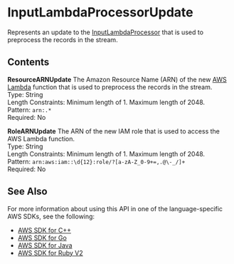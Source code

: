 # InputLambdaProcessorUpdate<a name="API_InputLambdaProcessorUpdate"></a>

Represents an update to the [InputLambdaProcessor](API_InputLambdaProcessor.md) that is used to preprocess the records in the stream\.

## Contents<a name="API_InputLambdaProcessorUpdate_Contents"></a>

 **ResourceARNUpdate**   <a name="analytics-Type-InputLambdaProcessorUpdate-ResourceARNUpdate"></a>
The Amazon Resource Name \(ARN\) of the new [AWS Lambda](https://aws.amazon.com/documentation/lambda/) function that is used to preprocess the records in the stream\.  
Type: String  
Length Constraints: Minimum length of 1\. Maximum length of 2048\.  
Pattern: `arn:.*`   
Required: No

 **RoleARNUpdate**   <a name="analytics-Type-InputLambdaProcessorUpdate-RoleARNUpdate"></a>
The ARN of the new IAM role that is used to access the AWS Lambda function\.  
Type: String  
Length Constraints: Minimum length of 1\. Maximum length of 2048\.  
Pattern: `arn:aws:iam::\d{12}:role/?[a-zA-Z_0-9+=,.@\-_/]+`   
Required: No

## See Also<a name="API_InputLambdaProcessorUpdate_SeeAlso"></a>

For more information about using this API in one of the language\-specific AWS SDKs, see the following:
+  [AWS SDK for C\+\+](https://docs.aws.amazon.com/goto/SdkForCpp/kinesisanalytics-2015-08-14/InputLambdaProcessorUpdate) 
+  [AWS SDK for Go](https://docs.aws.amazon.com/goto/SdkForGoV1/kinesisanalytics-2015-08-14/InputLambdaProcessorUpdate) 
+  [AWS SDK for Java](https://docs.aws.amazon.com/goto/SdkForJava/kinesisanalytics-2015-08-14/InputLambdaProcessorUpdate) 
+  [AWS SDK for Ruby V2](https://docs.aws.amazon.com/goto/SdkForRubyV2/kinesisanalytics-2015-08-14/InputLambdaProcessorUpdate) 